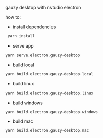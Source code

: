 gauzy desktop with nstudio electron

how to:

- install dependencies

```bash
 yarn install
```

- serve app
```bash
yarn serve.electron.gauzy-desktop
``` 


- build local
```bash 
yarn build.electron.gauzy-desktop.local
```

- build linux
```bash
yarn build.electron.gauzy-desktop.linux
```
- build windows
```bash
yarn build.electron.gauzy-desktop.windows
```
- build mac
```bash
yarn build.electron.gauzy-desktop.mac
```
